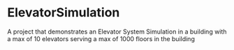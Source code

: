 # ElevatorSimulation
A project that demonstrates an Elevator System Simulation in a building with a max of 10 elevators serving a max of 1000 floors in the building
